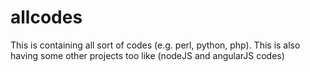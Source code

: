 # allcodes
This is containing all sort of codes (e.g. perl, python, php).
This is also having some other projects too like (nodeJS and angularJS codes)
